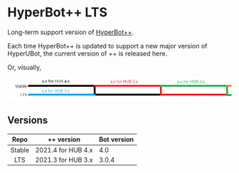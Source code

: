 # HyperBot++ LTS
Long-term support version of [HyperBot++](https://github.com/userbot8895/HyperBot-Plus).

Each time HyperBot++ is updated to support a new major version of HyperUBot, the current version of ++ is released here.

Or, visually,

![image](ltsgraph.png)

## Versions
|  Repo  |     ++ version     | Bot version |
|:------:|:------------------:|-------------|
| Stable | 2021.4 for HUB 4.x | 4.0         |
|   LTS  | 2021.3 for HUB 3.x | 3.0.4       |
